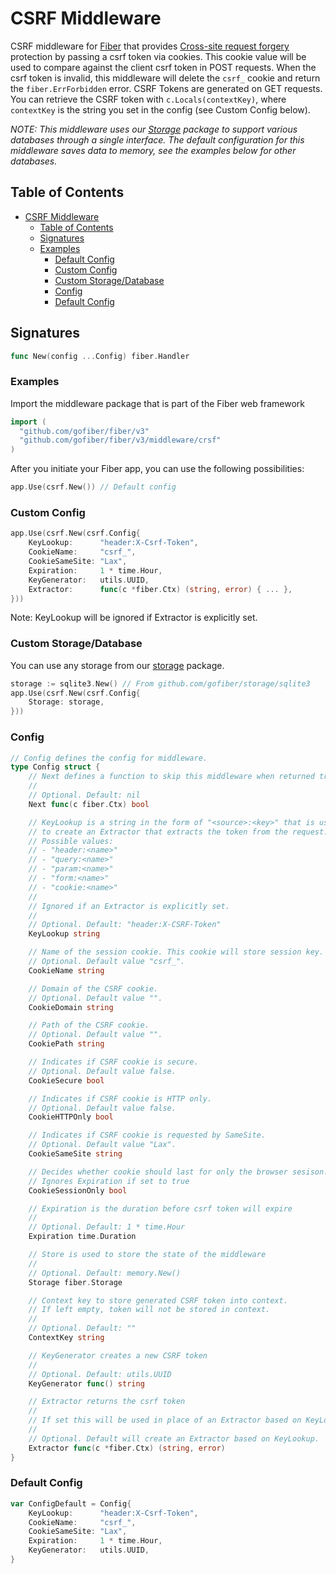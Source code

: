 # CSRF Middleware

CSRF middleware for [Fiber](https://github.com/gofiber/fiber) that provides [Cross-site request forgery](https://en.wikipedia.org/wiki/Cross-site_request_forgery) protection by passing a csrf token via cookies. This cookie value will be used to compare against the client csrf token in POST requests. When the csrf token is invalid, this middleware will delete the `csrf_` cookie and return the `fiber.ErrForbidden` error.
CSRF Tokens are generated on GET requests. You can retrieve the CSRF token with `c.Locals(contextKey)`, where `contextKey` is the string you set in the config (see Custom Config below).

_NOTE: This middleware uses our [Storage](https://github.com/gofiber/storage) package to support various databases through a single interface. The default configuration for this middleware saves data to memory, see the examples below for other databases._

## Table of Contents

- [CSRF Middleware](#csrf-middleware)
	- [Table of Contents](#table-of-contents)
	- [Signatures](#signatures)
	- [Examples](#examples)
		- [Default Config](#default-config)
		- [Custom Config](#custom-config)
		- [Custom Storage/Database](#custom-storagedatabase)
		- [Config](#config)
		- [Default Config](#default-config-1)

## Signatures

```go
func New(config ...Config) fiber.Handler
```

### Examples

Import the middleware package that is part of the Fiber web framework

```go
import (
  "github.com/gofiber/fiber/v3"
  "github.com/gofiber/fiber/v3/middleware/crsf"
)
```

After you initiate your Fiber app, you can use the following possibilities:

```go
app.Use(csrf.New()) // Default config
```

### Custom Config

```go
app.Use(csrf.New(csrf.Config{
	KeyLookup:      "header:X-Csrf-Token",
	CookieName:     "csrf_",
	CookieSameSite: "Lax",
	Expiration:     1 * time.Hour,
	KeyGenerator:   utils.UUID,
	Extractor:      func(c *fiber.Ctx) (string, error) { ... },
}))
```

Note: KeyLookup will be ignored if Extractor is explicitly set.

### Custom Storage/Database

You can use any storage from our [storage](https://github.com/gofiber/storage/) package.

```go
storage := sqlite3.New() // From github.com/gofiber/storage/sqlite3
app.Use(csrf.New(csrf.Config{
	Storage: storage,
}))
```

### Config

```go
// Config defines the config for middleware.
type Config struct {
	// Next defines a function to skip this middleware when returned true.
	//
	// Optional. Default: nil
	Next func(c fiber.Ctx) bool

	// KeyLookup is a string in the form of "<source>:<key>" that is used
	// to create an Extractor that extracts the token from the request.
	// Possible values:
	// - "header:<name>"
	// - "query:<name>"
	// - "param:<name>"
	// - "form:<name>"
	// - "cookie:<name>"
	//
	// Ignored if an Extractor is explicitly set.
	//
	// Optional. Default: "header:X-CSRF-Token"
	KeyLookup string

	// Name of the session cookie. This cookie will store session key.
	// Optional. Default value "csrf_".
	CookieName string

	// Domain of the CSRF cookie.
	// Optional. Default value "".
	CookieDomain string

	// Path of the CSRF cookie.
	// Optional. Default value "".
	CookiePath string

	// Indicates if CSRF cookie is secure.
	// Optional. Default value false.
	CookieSecure bool

	// Indicates if CSRF cookie is HTTP only.
	// Optional. Default value false.
	CookieHTTPOnly bool

	// Indicates if CSRF cookie is requested by SameSite.
	// Optional. Default value "Lax".
	CookieSameSite string

	// Decides whether cookie should last for only the browser sesison.
	// Ignores Expiration if set to true
	CookieSessionOnly bool

	// Expiration is the duration before csrf token will expire
	//
	// Optional. Default: 1 * time.Hour
	Expiration time.Duration

	// Store is used to store the state of the middleware
	//
	// Optional. Default: memory.New()
	Storage fiber.Storage

	// Context key to store generated CSRF token into context.
	// If left empty, token will not be stored in context.
	//
	// Optional. Default: ""
	ContextKey string

	// KeyGenerator creates a new CSRF token
	//
	// Optional. Default: utils.UUID
	KeyGenerator func() string

	// Extractor returns the csrf token
	//
	// If set this will be used in place of an Extractor based on KeyLookup.
	//
	// Optional. Default will create an Extractor based on KeyLookup.
	Extractor func(c *fiber.Ctx) (string, error)
}
```

### Default Config

```go
var ConfigDefault = Config{
	KeyLookup:      "header:X-Csrf-Token",
	CookieName:     "csrf_",
	CookieSameSite: "Lax",
	Expiration:     1 * time.Hour,
	KeyGenerator:   utils.UUID,
}
```

